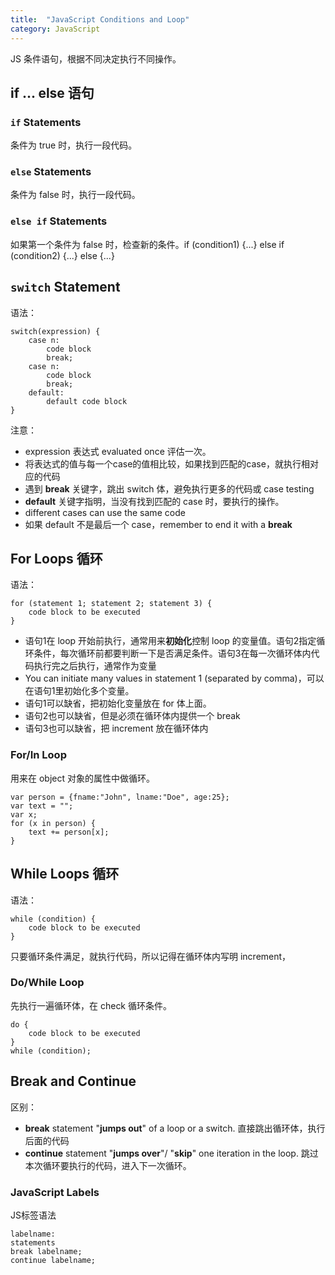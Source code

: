 ```yaml
---
title:  "JavaScript Conditions and Loop"
category: JavaScript
---
```

JS 条件语句，根据不同决定执行不同操作。

## if ... else 语句

### `if` Statements

条件为 true 时，执行一段代码。

### `else` Statements

条件为 false 时，执行一段代码。

### `else if` Statements

如果第一个条件为 false 时，检查新的条件。if (condition1) {...} else if (condition2) {...} else {...}

<!--more-->

## `switch` Statement

语法：

    switch(expression) {
        case n:
            code block
            break;
        case n:
            code block
            break;
        default:
            default code block
    }

注意：

+ expression 表达式 evaluated once 评估一次。
+ 将表达式的值与每一个case的值相比较，如果找到匹配的case，就执行相对应的代码
+ 遇到 **break** 关键字，跳出 switch 体，避免执行更多的代码或 case testing
+ **default** 关键字指明，当没有找到匹配的 case 时，要执行的操作。
+ different cases can use the same code
+ 如果 default 不是最后一个 case，remember to end it with a **break**

## For Loops 循环

语法：

    for (statement 1; statement 2; statement 3) {
        code block to be executed
    }

+ 语句1在 loop 开始前执行，通常用来**初始化**控制 loop 的变量值。语句2指定循环条件，每次循环前都要判断一下是否满足条件。语句3在每一次循环体内代码执行完之后执行，通常作为变量
+ You can initiate many values in statement 1 (separated by comma)，可以在语句1里初始化多个变量。
+ 语句1可以缺省，把初始化变量放在 for 体上面。
+ 语句2也可以缺省，但是必须在循环体内提供一个 break
+ 语句3也可以缺省，把 increment 放在循环体内

### For/In Loop

用来在 object 对象的属性中做循环。

    var person = {fname:"John", lname:"Doe", age:25}; 
    var text = "";
    var x;
    for (x in person) {
        text += person[x];
    }

## While Loops 循环

语法：

    while (condition) {
        code block to be executed
    }

只要循环条件满足，就执行代码，所以记得在循环体内写明 increment，

### Do/While Loop

先执行一遍循环体，在 check 循环条件。

    do {
        code block to be executed
    }
    while (condition);

## Break and Continue

区别：

+ **break** statement "**jumps out**" of a loop or a switch. 直接跳出循环体，执行后面的代码
+ **continue** statement "**jumps over**"/ "**skip**" one iteration in the loop. 跳过本次循环要执行的代码，进入下一次循环。

### JavaScript Labels

JS标签语法

    labelname:
    statements
    break labelname; 
    continue labelname;
